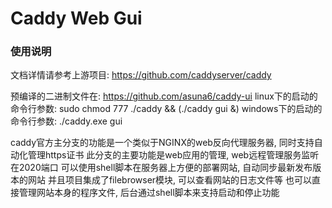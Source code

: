 # Caddy Web Gui

### 使用说明

文档详情请参考上游项目: https://github.com/caddyserver/caddy

预编译的二进制文件在: https://github.com/asuna6/caddy-ui
linux下的启动的命令行参数: sudo chmod 777 ./caddy && (./caddy gui &)
windows下的启动的命令行参数: ./caddy.exe gui

caddy官方主分支的功能是一个类似于NGINX的web反向代理服务器, 同时支持自动化管理https证书
此分支的主要功能是web应用的管理, web远程管理服务监听在2020端口
可以使用shell脚本在服务器上方便的部署网站, 自动同步最新发布版本的网站
并且项目集成了filebrowser模块, 可以查看网站的日志文件等
也可以直接管理网站本身的程序文件, 后台通过shell脚本来支持启动和停止功能